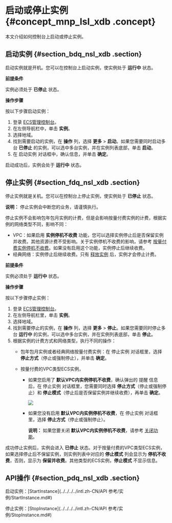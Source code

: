 # 启动或停止实例 {#concept_mnp_lsl_xdb .concept}

本文介绍如何控制台上启动或停止实例。

## 启动实例 {#section_bdq_nsl_xdb .section}

启动实例就是开机。您可以在控制台上启动实例，使实例处于 **运行中** 状态。

**前提条件**

实例必须处于 **已停止** 状态。

**操作步骤**

按以下步骤启动实例：

1.  登录 [ECS管理控制台](https://ecs.console.aliyun.com/?spm=a2c4g.11186623.2.9.FNEORG#/home)。
2.  在左侧导航栏中，单击 **实例**。
3.  选择地域。
4.  找到需要启动的实例，在 **操作** 列，选择 **更多** \> **启动**。如果您需要同时启动多台 **已停止** 的实例，可以选中多台实例，并在实例列表底部，单击 **启动**。
5.  在 启动实例 对话框中，确认信息，并单击 **确定**。

启动成功后，实例会处于 **运行中** 状态。

## 停止实例 {#section_fdq_nsl_xdb .section}

停止实例就是关机。您可以在控制台上停止实例，使实例处于 **已停止** 状态。

**说明：** 停止实例会中断您的业务，请谨慎执行。

停止实例不会影响包年包月实例的计费，但是会影响按量付费实例的计费，根据实例的网络类型不同，影响不同：

-   VPC：如果启用 **实例停机不收费** 功能，您可以选择实例停止后是否保留实例并收费。其他资源计费不受影响。关于实例停机不收费的影响，请参考 [按量付费实例停机不收费](../../../../intl.zh-CN/产品定价/按量付费实例停机不收费.md#)。如果没有启用这个功能，实例停止后继续收费。
-   经典网络：实例停止后继续收费。只有 [释放实例](intl.zh-CN/用户指南/实例/释放实例.md#) 后，实例才会停止计费。

**前提条件**

实例必须处于 **运行中** 状态。

**操作步骤**

按以下步骤停止实例：

1.  登录 [ECS管理控制台](https://ecs.console.aliyun.com/?spm=a2c4g.11186623.2.9.FNEORG#/home)。
2.  在左侧导航栏里，单击 **实例**。
3.  选择地域。
4.  找到需要停止的实例，在 **操作** 列，选择 **更多** \> **停止**。如果您需要同时停止多台 **运行中** 的实例，可以选中多台实例，并在实例列表底部，单击 **停止**。
5.  根据实例的计费方式和网络类型，执行不同的操作：
    -   包年包月实例或者经典网络按量付费实例：在 停止实例 对话框里，选择 **停止方式**（停止或强制停止），并单击 **确定**。
    -   按量付费的VPC类型ECS实例，

        -   如果您启用了 **默认VPC内实例停机不收费**，确认弹出的 提醒 信息后，在 停止实例 对话框里，您需要同时选择 **停止方式**（停止或强制停止）和 **停止模式**（停止后是否保留实例并继续收费），再单击 **确定**。

            ![](http://static-aliyun-doc.oss-cn-hangzhou.aliyuncs.com/assets/img/9648/15410643575448_zh-CN.png)

        -   如果您没有启用 **默认VPC内实例停机不收费**，在 停止实例 对话框里，选择 **停止方式**（停止或强制停止）。

            **说明：** 如果您要关闭 **默认VPC内实例停机不收费**，请参考 [关闭功能](../../../../intl.zh-CN/产品定价/按量付费实例停机不收费.md#disable)。


成功停止实例后，实例会进入 **已停止** 状态。对于按量付费的VPC类型ECS实例，如果选择停止后不保留实例，则实例列表中对应的 **停止模式** 列会显示为 **停机不收费**，否则，显示为 **保留并收费**。其他类型的ECS实例，**停止模式** 不显示信息。

## API操作 {#section_pdq_nsl_xdb .section}

启动实例：[StartInstance](../../../../intl.zh-CN/API 参考/实例/StartInstance.md#)

停止实例：[StopInstance](../../../../intl.zh-CN/API 参考/实例/StopInstance.md#)

